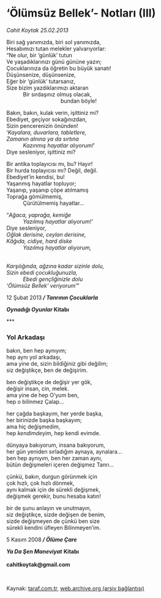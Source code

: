 # ‘Ölümsüz Bellek’- Notları (III)

*Cahit Koytak 25.02.2013*

<div class="yazi"><p>Biri sağ yanımızda, biri sol yanımızda,<br/>Hesabımızı tutan melekler yalvarıyorlar:<br/>“Ne olur, bir ‘günlük’ tutun<br/>Ve yaşadıklarınızı günü gününe yazın;<br/>Çocuklarınıza da öğretin bu büyük sanatı!<br/>Düşünsenize, düşünsenize,<br/>Eğer bir ‘günlük’ tutarsanız,<br/>Size bizim yazdıklarımızı aktaran       <br/>           Bir sırdaşınız olmuş olacak,                                     <br/>                                    bundan böyle!                     </p>
<p>Bakın, bakın, kulak verin, işittiniz mi? <br/>Ebediyet, geçiyor sokağınızdan,<br/>Sizin pencerenizin önünden!<br/>‘<i>Kayalara, duvarlara, tabletlere,<br/>Zamanın alnına ya da sırtına            <br/>           Kazınmış hayatlar alıyorum!</i>’<br/>Diye sesleniyor, işittiniz mi?         </p>
<p>Bir antika toplayıcısı mı, bu? Hayır!<br/>Bir hurda toplayıcısı mı? Değil, değil.<br/>Ebediyet’in kendisi, bu!<br/>Yaşanmış hayatlar topluyor;<br/>Yaşanıp, yaşanıp çöpe atılmamış<br/>Toprağa gömülmemiş,             <br/>           Çürütülmemiş hayatlar...</p>
<p>“<i>Ağaca, yaprağa, kemiğe              <br/>           Yazılmış hayatlar alıyorum!’</i><br/>Diye sesleniyor, <i><br/>Oğlak derisine, ceylan derisine,<br/>Kâğıda, cidiye, hard diske             <br/>           Yazılmış hayatlar alıyorum,</i></p>
<p><i><br/>Karşılığında, ağzına kadar sizinle dolu,<br/>Sizin ebedi çocukluğunuzla,                <br/>           Ebedi gençliğinizle dolu<br/>‘Ölümsüz Bellek’ veriyorum</i>’”</p>
<p>12 Şubat 2013<b><i> / Tanrının Çocuklarla </i></b></p>
<p><b><i>Oynadığı Oyunlar </i></b><b>Kitabı</b></p>
<p>***<br/></p>
<h3>Yol Arkadaşı</h3>
<p>bakın, ben hep aynıyım;<br/>hep aynı yol arkadaşı, <br/>ama yine de, sizin bildiğiniz gibi değilim;<br/>siz değiştikçe, ben de değişirim.</p>
<p>ben değiştikçe de değişir yer gök,<br/>değişir insan, cin, melek.<br/>ama yine de hep O’yum ben,<br/>hep o bilinmez Çalap...</p>
<p>her çağda başkayım, her yerde başka,<br/>her birinizde başka başkayım;<br/>ama hiç değişmedim, <br/>hep <i>kendimde</i>yim, hep kendi evimde.</p>
<p>dünyaya bakıyorum, insana bakıyorum,<br/>her gün yeniden sırladığım aynaya, aynalara...<br/>ben hep aynıyım, ben her zaman aynı,<br/>bütün değişmeleri içeren değişmez Tanrı... </p>
<p>çünkü, bakın, durgun görünmek için <br/>çok hızlı, çok hızlı dönmek,<br/>aynı kalmak için de sürekli değişmek,<br/>değişmek gerekir, bunu hesaba katın!</p>
<p>bir de şunu anlayın ve unutmayın,<br/>siz değiştikçe, sizde değişen de benim, <br/>sizde değişmeyen de çünkü ben size <br/>sürekli kendini üfleyen Bilinmeyen’im.</p>
<p>5 Kasım 2008<b><i> / Ölüme Çare </i></b></p>
<p><b><i>Ya Da Şen Maneviyat</i></b> <b>Kitabı<br/><br/></b><b>cahitkoytak@gmail.com</b></p>
<p> </p>
</div>

Kaynak: [taraf.com.tr](http://www.taraf.com.tr/cahit-koytak/makale-olumsuz-bellek-notlari-iii.htm), [web.archive.org (arşiv bağlantısı)](http://web.archive.org/web/20131107094116/http://www.taraf.com.tr/cahit-koytak/makale-olumsuz-bellek-notlari-iii.htm)
